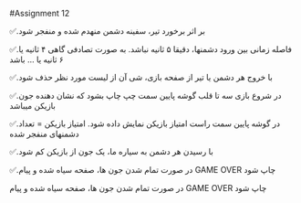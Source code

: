 #Assignment 12

✅.بر اثر برخورد تیر، سفینه دشمن منهدم شده و منفجر شود 

✅.فاصله زمانی بین ورود دشمنها، دقیقا ۵ ثانیه نباشد. به صورت تصادفی گاهی ۴ ثانیه یا ۶ ثانیه یا … باشد

✅.با خروج هر دشمن یا تیر از صفحه بازی، شی آن از لیست مورد نظر حذف شود

✅.در شروع بازی سه تا قلب گوشه پایین سمت چپ چاپ بشود که نشان دهنده جون بازیکن میباشد

✅.در گوشه پایین سمت راست امتیاز بازیکن نمایش داده شود. امتیاز بازیکن = تعداد دشمنهای منفجر شده

✅.با رسیدن هر دشمن به سیاره ما، یک جون از بازیکن کم شود

✅.در صورت تمام شدن جون ها، صفحه سیاه شده و پیام GAME OVER چاپ شود

در صورت تمام شدن جون ها، صفحه سیاه شده و پیام GAME OVER چاپ شود
